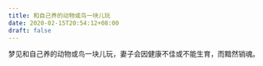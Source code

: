 ```yaml
---
title: 和自己养的动物或鸟一块儿玩
date: 2020-02-15T20:54:12+08:00
draft: false
---
```


梦见和自己养的动物或鸟一块儿玩，妻子会因健康不佳或不能生育，而黯然销魂。